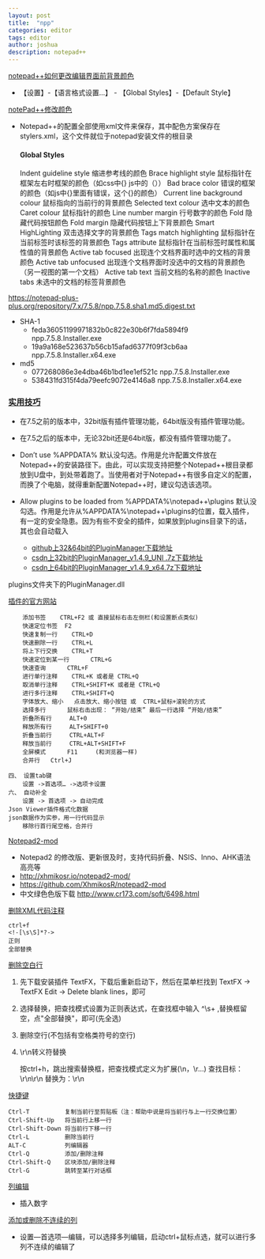 ```yaml
---
layout: post
title:  "npp"
categories: editor
tags: editor
author: joshua
description: notepad++
---
```


[notepad++如何更改编辑界面前背景颜色](https://jingyan.baidu.com/article/5552ef47e7178f518ffbc9d1.html)
- 【设置】-【语言格式设置...】 - 【Global Styles】-【Default Style】

[notePad++修改颜色](http://javanotestxt.iteye.com/blog/2268464)
- Notepad++的配置全部使用xml文件来保存，其中配色方案保存在stylers.xml，这个文件就位于notepad安装文件的根目录

  #### Global Styles

	Indent guideline style  缩进参考线的颜色
	Brace highlight style   鼠标指针在框架左右时框架的颜色（如css中{}   js中的（））
	Bad brace color         错误的框架的颜色（如js中{}里面有错误，这个{}的颜色）
	Current line background colour  鼠标指向的当前行的背景颜色
	Selected text colour    选中文本的颜色
	Caret colour            鼠标指针的颜色
	Line number margin      行号数字的颜色
	Fold                    隐藏代码按钮颜色
	Fold margin             隐藏代码按钮上下背景颜色
	Smart HighLighting      双击选择文字的背景颜色
	Tags match highlighting 鼠标指针在当前标签时该标签的背景颜色
	Tags attribute          鼠标指针在当前标签时属性和属性值的背景颜色
	Active tab focused      出现连个文档界面时选中的文档的背景颜色
	Active tab unfocused    出现连个文档界面时没选中的文档的背景颜色（另一视图的第一个文档）
	Active tab text         当前文档的名称的颜色
	Inactive tabs           未选中的文档的标签背景颜色


https://notepad-plus-plus.org/repository/7.x/7.5.8/npp.7.5.8.sha1.md5.digest.txt
- SHA-1
  - feda36051199971832b0c822e30b6f7fda5894f9    npp.7.5.8.Installer.exe
  - 19a9a168e523637b56cb15afad6377f09f3cb6aa    npp.7.5.8.Installer.x64.exe
- md5
  - 077268086e3e4dba46b1bd1ee1ef521c  npp.7.5.8.Installer.exe
  - 538431fd315f4da79eefc9072e4146a8  npp.7.5.8.Installer.x64.exe



### [实用技巧](https://blog.csdn.net/so_geili/article/details/79317001)
- 在7.5之前的版本中，32bit版有插件管理功能，64bit版没有插件管理功能。
- 在7.5之后的版本中，无论32bit还是64bit版，都没有插件管理功能了。
- Don’t use %APPDATA% 
默认没勾选。作用是允许配置文件放在Notepad++的安装路径下。由此，可以实现支持把整个Notepad++根目录都放到U盘中，到处带着跑了。当使用者对于Notepad++有很多自定义的配置，而换了个电脑，就得重新配置Notepad++时，建议勾选该选项。
- Allow plugins to be loaded from %APPDATA%\notepad++\plugins 
默认没勾选。作用是允许从%APPDATA%\notepad++\plugins的位置，载入插件，有一定的安全隐患。因为有些不安全的插件，如果放到plugins目录下的话，其也会自动载入

  - [github上32&64bit的PluginManager下载地址](https://github.com/bruderstein/nppPluginManager/releases)
  - [csdn上32bit的PluginManager_v1.4.9_UNI .7z下载地址](http://download.csdn.net/download/so_geili/10250811)
  - [csdn上64bit的PluginManager_v1.4.9_x64.7z下载地址](http://download.csdn.net/download/so_geili/10250819)

plugins文件夹下的PluginManager.dll

[插件的官方网站](http://sourceforge.net/projects/npp-plugins/files/)
```
    添加书签 	CTRL+F2 或 直接鼠标右击左侧栏(和设置断点类似)
    快速定位书签 	F2
    快速复制一行	  CTRL+D
    快速删除一行	  CTRL+L
    将上下行交换	  CTRL+T
    快速定位到某一行	  CTRL+G
    快速查询	  CTRL+F
    进行单行注释	  CTRL+K 或者是 CTRL+Q
    取消单行注释	  CTRL+SHIFT+K 或者是 CTRL+Q
    进行多行注释	  CTRL+SHIFT+Q
    字体放大、缩小	  点击放大、缩小按钮 或  CTRL+鼠标+滚轮的方式
    选择多行	  鼠标右击出现： “开始/结束” 最后一行选择 “开始/结束”
    折叠所有行	  ALT+0
    释放所有行	  ALT+SHIFT+0
    折叠当前行	  CTRL+ALT+F
    释放当前行	  CTRL+ALT+SHIFT+F
    全屏模式	  F11     (和浏览器一样)
    合并行	  Ctrl+J

四、 设置tab键
    设置 ->首选项… ->选项卡设置
六、 自动补全
    设置 -> 首选项 -> 自动完成
Json Viewer插件格式化数据
json数据作为实参，用一行代码显示
    移除行首行尾空格，合并行
```


[Notepad2-mod](https://www.cnblogs.com/best/p/5819858.html)
- Notepad2 的修改版、更新很及时，支持代码折叠、NSIS、Inno、AHK语法高亮等
- http://xhmikosr.io/notepad2-mod/
- https://github.com/XhmikosR/notepad2-mod
- 中文绿色色版下载 http://www.cr173.com/soft/6498.html


[删除XML代码注释](https://jingyan.baidu.com/article/c275f6ba08647ae33d756796.html)
```
ctrl+f
<!-[\s\S]*?->
正则
全部替换
```


[删除空白行](http://blog.csdn.net/q277055799/article/details/19408417)
1. 先下载安装插件 TextFX，下载后重新启动下，然后在菜单栏找到 TextFX -> TextFX Edit -> Delete blank lines，即可
2. 选择替换，把查找模式设置为正则表达式，在查找框中输入 ^\s+  ,替换框留空，点"全部替换"，即可(先全选)
3. 删除空行(不包括有空格类符号的空行)
4. \r\n转义符替换

   按ctrl+h，跳出搜索替换框，把查找模式定义为扩展(\n，\r…)
   查找目标：\r\n\r\n
   替换为：\r\n

   

[快捷键](https://www.cnblogs.com/jungege/p/6003992.html)

```
Ctrl-T          复制当前行至剪贴板（注：帮助中说是将当前行与上一行交换位置）
Ctrl-Shift-Up	将当前行上移一行
Ctrl-Shift-Down	将当前行下移一行
Ctrl-L          删除当前行
ALT-C           列编辑器
Ctrl-Q          添加/删除注释
Ctrl-Shift-Q	区块添加/删除注释
Ctrl-G          跳转至某行对话框
```
[列编辑](https://www.cnblogs.com/jpfss/p/9353203.html)
- 插入数字

[添加或删除不连续的列](https://blog.csdn.net/zhoukun1314/article/details/82719076)
- 设置—首选项—编辑，可以选择多列编辑，启动ctrl+鼠标点选，就可以进行多列不连续的编辑了
